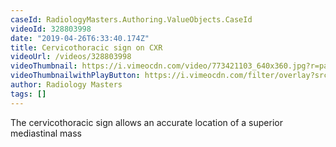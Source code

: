 ```yaml
---
caseId: RadiologyMasters.Authoring.ValueObjects.CaseId
videoId: 328803998
date: "2019-04-26T6:33:40.174Z"
title: Cervicothoracic sign on CXR
videoUrl: /videos/328803998
videoThumbnail: https://i.vimeocdn.com/video/773421103_640x360.jpg?r=pad
videoThumbnailwithPlayButton: https://i.vimeocdn.com/filter/overlay?src0=https://i.vimeocdn.com/video/773421103_640x360.jpg?r=pad&src1=http%3A%2F%2Ff.vimeocdn.com%2Fp%2Fimages%2Fcrawler_play.png
author: Radiology Masters
tags: []
---
```


The cervicothoracic sign allows an accurate location of a superior mediastinal mass